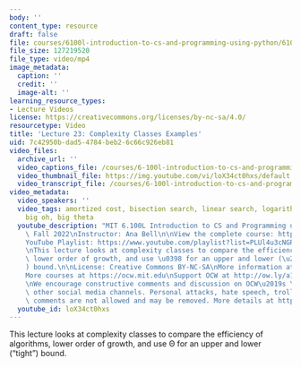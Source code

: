 ```yaml
---
body: ''
content_type: resource
draft: false
file: courses/6100l-introduction-to-cs-and-programming-using-python/6100l-lecture-23-version-2_360p_16_9.mp4
file_size: 127219520
file_type: video/mp4
image_metadata:
  caption: ''
  credit: ''
  image-alt: ''
learning_resource_types:
- Lecture Videos
license: https://creativecommons.org/licenses/by-nc-sa/4.0/
resourcetype: Video
title: 'Lecture 23: Complexity Classes Examples'
uid: 7c42950b-dad5-4784-beb2-6c66c926eb81
video_files:
  archive_url: ''
  video_captions_file: /courses/6-100l-introduction-to-cs-and-programming-using-python-fall-2022/1xR3e2ychp7hYL-4PwrUUucM6a_hYVwvo_transcript.webvtt
  video_thumbnail_file: https://img.youtube.com/vi/loX34ct0hxs/default.jpg
  video_transcript_file: /courses/6-100l-introduction-to-cs-and-programming-using-python-fall-2022/1xR3e2ychp7hYL-4PwrUUucM6a_hYVwvo_transcript.pdf
video_metadata:
  video_speakers: ''
  video_tags: amortized cost, bisection search, linear search, logarithmic complexity,
    big oh, big theta
  youtube_description: "MIT 6.100L Introduction to CS and Programming using Python,\
    \ Fall 2022\nInstructor: Ana Bell\n\nView the complete course: https://ocw.mit.edu/courses/6-100l-introduction-to-cs-and-programming-using-python-fall-2022/\n\
    YouTube Playlist: https://www.youtube.com/playlist?list=PLUl4u3cNGP62A-ynp6v6-LGBCzeH3VAQB\n\
    \nThis lecture looks at complexity classes to compare the efficiency of algorithms,\
    \ lower order of growth, and use \u0398 for an upper and lower (\u201Ctight\u201D\
    ) bound.\n\nLicense: Creative Commons BY-NC-SA\nMore information at https://ocw.mit.edu/terms\n\
    More courses at https://ocw.mit.edu\nSupport OCW at http://ow.ly/a1If50zVRlQ\n\
    \nWe encourage constructive comments and discussion on OCW\u2019s YouTube and\
    \ other social media channels. Personal attacks, hate speech, trolling, and inappropriate\
    \ comments are not allowed and may be removed. More details at https://ocw.mit.edu/comments."
  youtube_id: loX34ct0hxs
---
```

This lecture looks at complexity classes to compare the efficiency of algorithms, lower order of growth, and use Θ for an upper and lower (“tight”) bound.